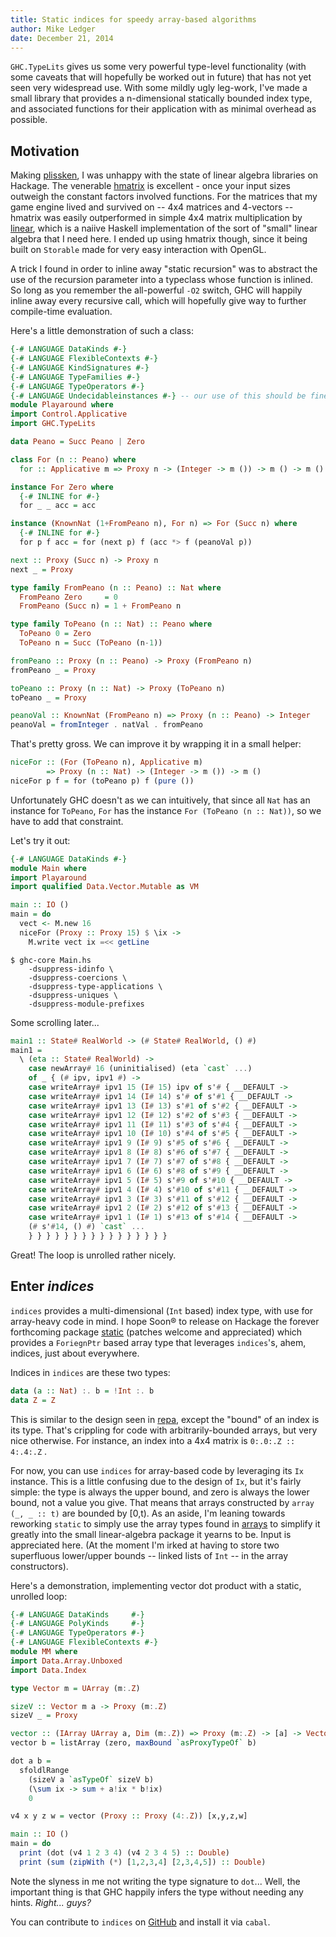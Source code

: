 ```yaml
---
title: Static indices for speedy array-based algorithms
author: Mike Ledger
date: December 21, 2014
---
```


`GHC.TypeLits` gives us some very powerful type-level functionality (with some
caveats that will hopefully be worked out in future) that has not yet seen very
widespread use. With some mildly ugly leg-work, I've made a small library that
provides a n-dimensional statically bounded index type, and associated functions
for their application with as minimal overhead as possible.

## Motivation

Making [plissken](http://quasimal.com/projects/plissken.html), I was unhappy
with the state of linear algebra libraries on Hackage. The venerable
[hmatrix](http://hackage.haskell.org/package/hmatrix) is excellent - once your
input sizes outweigh the constant factors involved functions. For the matrices
that my game engine lived and survived on -- 4x4 matrices and 4-vectors --
hmatrix was easily outperformed in simple 4x4 matrix multiplication by 
[linear](http://hackage.haskell.org/package/linear), which is a naiive Haskell
implementation of the sort of "small" linear algebra that I need here. I ended
up using hmatrix though, since it being built on `Storable` made for very easy
interaction with OpenGL.

A trick I found in order to inline away "static recursion" was to abstract the
use of the recursion parameter into a typeclass whose function is inlined. So
long as you remember the all-powerful `-O2` switch, GHC will happily inline away
every recursive call, which will hopefully give way to further compile-time
evaluation.

Here's a little demonstration of such a class:

```haskell
{-# LANGUAGE DataKinds #-}
{-# LANGUAGE FlexibleContexts #-}
{-# LANGUAGE KindSignatures #-}
{-# LANGUAGE TypeFamilies #-}
{-# LANGUAGE TypeOperators #-}
{-# LANGUAGE Undecidableinstances #-} -- our use of this should be fine.
module Playaround where
import Control.Applicative
import GHC.TypeLits

data Peano = Succ Peano | Zero

class For (n :: Peano) where
  for :: Applicative m => Proxy n -> (Integer -> m ()) -> m () -> m ()

instance For Zero where
  {-# INLINE for #-}
  for _ _ acc = acc

instance (KnownNat (1+FromPeano n), For n) => For (Succ n) where
  {-# INLINE for #-}
  for p f acc = for (next p) f (acc *> f (peanoVal p))

next :: Proxy (Succ n) -> Proxy n
next _ = Proxy

type family FromPeano (n :: Peano) :: Nat where
  FromPeano Zero     = 0
  FromPeano (Succ n) = 1 + FromPeano n

type family ToPeano (n :: Nat) :: Peano where
  ToPeano 0 = Zero
  ToPeano n = Succ (ToPeano (n-1))

fromPeano :: Proxy (n :: Peano) -> Proxy (FromPeano n)
fromPeano _ = Proxy

toPeano :: Proxy (n :: Nat) -> Proxy (ToPeano n)
toPeano _ = Proxy

peanoVal :: KnownNat (FromPeano n) => Proxy (n :: Peano) -> Integer
peanoVal = fromInteger . natVal . fromPeano
```

That's pretty gross. We can improve it by wrapping it in a small helper:

```haskell
niceFor :: (For (ToPeano n), Applicative m)
        => Proxy (n :: Nat) -> (Integer -> m ()) -> m ()
niceFor p f = for (toPeano p) f (pure ())
```

Unfortunately GHC doesn't as we can intuitively, that since all `Nat` has an
instance for `ToPeano`, `For` has the instance `For (ToPeano (n :: Nat))`, so
we have to add that constraint.

Let's try it out:

```haskell
{-# LANGUAGE DataKinds #-}
module Main where
import Playaround
import qualified Data.Vector.Mutable as VM

main :: IO ()
main = do
  vect <- M.new 16
  niceFor (Proxy :: Proxy 15) $ \ix -> 
    M.write vect ix =<< getLine
```

```shell
$ ghc-core Main.hs
    -dsuppress-idinfo \
    -dsuppress-coercions \
    -dsuppress-type-applications \
    -dsuppress-uniques \
    -dsuppress-module-prefixes
```

Some scrolling later...

```haskell
main1 :: State# RealWorld -> (# State# RealWorld, () #)
main1 =
  \ (eta :: State# RealWorld) ->
    case newArray# 16 (uninitialised) (eta `cast` ...)
    of _ { (# ipv, ipv1 #) ->
    case writeArray# ipv1 15 (I# 15) ipv of s'# { __DEFAULT ->
    case writeArray# ipv1 14 (I# 14) s'# of s'#1 { __DEFAULT ->
    case writeArray# ipv1 13 (I# 13) s'#1 of s'#2 { __DEFAULT ->
    case writeArray# ipv1 12 (I# 12) s'#2 of s'#3 { __DEFAULT ->
    case writeArray# ipv1 11 (I# 11) s'#3 of s'#4 { __DEFAULT ->
    case writeArray# ipv1 10 (I# 10) s'#4 of s'#5 { __DEFAULT ->
    case writeArray# ipv1 9 (I# 9) s'#5 of s'#6 { __DEFAULT ->
    case writeArray# ipv1 8 (I# 8) s'#6 of s'#7 { __DEFAULT ->
    case writeArray# ipv1 7 (I# 7) s'#7 of s'#8 { __DEFAULT ->
    case writeArray# ipv1 6 (I# 6) s'#8 of s'#9 { __DEFAULT ->
    case writeArray# ipv1 5 (I# 5) s'#9 of s'#10 { __DEFAULT ->
    case writeArray# ipv1 4 (I# 4) s'#10 of s'#11 { __DEFAULT ->
    case writeArray# ipv1 3 (I# 3) s'#11 of s'#12 { __DEFAULT ->
    case writeArray# ipv1 2 (I# 2) s'#12 of s'#13 { __DEFAULT ->
    case writeArray# ipv1 1 (I# 1) s'#13 of s'#14 { __DEFAULT ->
    (# s'#14, () #) `cast` ...
    } } } } } } } } } } } } } } } }
```

Great! The loop is unrolled rather nicely.

## Enter *indices*
`indices` provides a multi-dimensional (`Int` based) index type, with use for
array-heavy code in mind. I hope Soon® to release on Hackage the forever
forthcoming package [static](https://github.com/mikeplus64/static) (patches
welcome and appreciated) which provides a `ForiegnPtr` based array type that
leverages `indices`'s, ahem, indices, just about everywhere.

Indices in `indices` are these two types:
```haskell
data (a :: Nat) :. b = !Int :. b
data Z = Z
```

This is similar to the design seen in
[repa](https://hackage.haskell.org/package/repa), except the "bound" of an index
is its type. That's crippling for code with arbitrarily-bounded arrays, but very
nice otherwise. For instance, an index into a 4x4 matrix is `0:.0:.Z :: 4:.4:.Z`
.

For now, you can use `indices` for array-based code by leveraging its `Ix`
instance. This is a little confusing due to the design of `Ix`, but it's fairly
simple: the type is always the upper bound, and zero is always the lower bound,
not a value you give. That means that arrays constructed by `array (_, _ :: t)`
are bounded by [0,t). As an aside, I'm leaning towards reworking `static` to
simply use the array types found in
[arrays](https://hackage.haskell.org/package/arrays) to simplify it greatly into
the small linear-algebra package it yearns to be. Input is appreciated here. (At
the moment I'm irked at having to store two superfluous lower/upper bounds --
linked lists of `Int` -- in the array constructors). 

Here's a demonstration, implementing vector dot product with a static, unrolled
loop:

```haskell
{-# LANGUAGE DataKinds     #-}
{-# LANGUAGE PolyKinds     #-}
{-# LANGUAGE TypeOperators #-}
{-# LANGUAGE FlexibleContexts #-}
module MM where
import Data.Array.Unboxed
import Data.Index

type Vector m = UArray (m:.Z)

sizeV :: Vector m a -> Proxy (m:.Z)
sizeV _ = Proxy

vector :: (IArray UArray a, Dim (m:.Z)) => Proxy (m:.Z) -> [a] -> Vector m a
vector b = listArray (zero, maxBound `asProxyTypeOf` b)

dot a b =
  sfoldlRange
    (sizeV a `asTypeOf` sizeV b)
    (\sum ix -> sum + a!ix * b!ix)
    0

v4 x y z w = vector (Proxy :: Proxy (4:.Z)) [x,y,z,w]

main :: IO ()
main = do
  print (dot (v4 1 2 3 4) (v4 2 3 4 5) :: Double)
  print (sum (zipWith (*) [1,2,3,4] [2,3,4,5]) :: Double)
```

Note the slyness in me not writing the type signature to `dot`... Well, the
important thing is that GHC happily infers the type without needing any hints.
*Right... guys?*

You can contribute to `indices` on
[GitHub](https://github.com/mikeplus64/indices) and install it via `cabal`.

